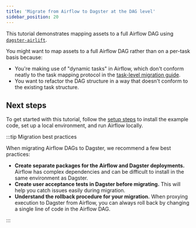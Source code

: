 ```yaml
---
title: 'Migrate from Airflow to Dagster at the DAG level'
sidebar_position: 20
---
```


This tutorial demonstrates mapping assets to a full Airflow DAG using [`dagster-airlift`](/api/libraries/dagster-airlift).

You might want to map assets to a full Airflow DAG rather than on a per-task basis because:

- You're making use of "dynamic tasks" in Airflow, which don't conform neatly to the task mapping protocol in the [task-level migration guide](//guides/migrate/airflow-to-dagster/task-level-migration).
- You want to refactor the DAG structure in a way that doesn't conform to the existing task structure.

## Next steps

To get started with this tutorial, follow the [setup steps](/guides/migrate/airflow-to-dagster/dag-level-migration/setup) to install the example code, set up a local environment, and run Airflow locally.

:::tip Migration best practices

When migrating Airflow DAGs to Dagster, we recommend a few best practices:

- **Create separate packages for the Airflow and Dagster deployments.** Airflow has complex dependencies and can be difficult to install in the same environment as Dagster.
- **Create user acceptance tests in Dagster before migrating.** This will help you catch issues easily during migration.
- **Understand the rollback procedure for your migration.** When proxying execution to Dagster from Airflow, you can always roll back by changing a single line of code in the Airflow DAG.

:::

